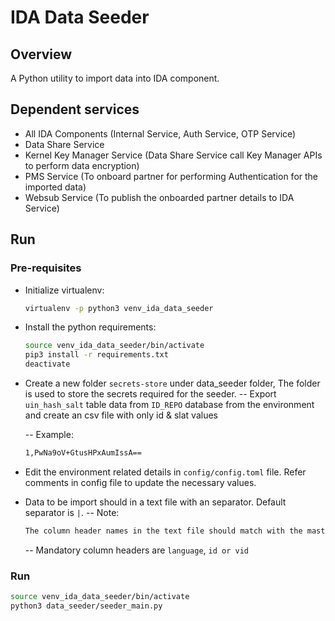 # IDA Data Seeder
## Overview
A Python utility to import data into IDA component.

## Dependent services
- All IDA Components (Internal Service, Auth Service, OTP Service)
- Data Share Service
- Kernel Key Manager Service (Data Share Service call Key Manager APIs to perform data encryption)
- PMS Service (To onboard partner for performing Authentication for the imported data)
- Websub Service (To publish the onboarded partner details to IDA Service) 


## Run

### Pre-requisites

- Initialize virtualenv:
    ```sh
    virtualenv -p python3 venv_ida_data_seeder
    ```

- Install the python requirements:
    ```sh
    source venv_ida_data_seeder/bin/activate
    pip3 install -r requirements.txt
    deactivate
    ```
- Create a new folder `secrets-store` under data_seeder folder, The folder is used to store the secrets required for the seeder.
	-- Export `uin_hash_salt` table data from `ID_REPO` database from the environment and create an csv file with only id & slat values
	
	-- Example:
	```sh
    1,PwNa9oV+GtusHPxAumIssA== 
    ```
		
- Edit the environment related details in `config/config.toml` file. Refer comments in config file to update the necessary values.

- Data to be import should in a text file with an separator. Default separator is `|`. 
	-- Note:
	```sh
	The column header names in the text file should match with the master id schema field names. 
	```
	-- Mandatory column headers are `language`, `id or vid` 
		

### Run
```sh
source venv_ida_data_seeder/bin/activate
python3 data_seeder/seeder_main.py
```
